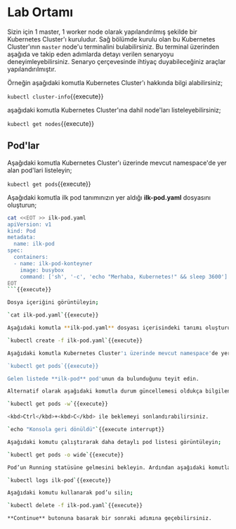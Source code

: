 # Lab Ortamı

Sizin için 1 master, 1 worker node olarak yapılandırılmış şekilde bir Kubernetes Cluster'ı kuruludur. Sağ bölümde kurulu olan bu Kubernetes Cluster'ının `master` node'u terminalini bulabilirsiniz. Bu terminal üzerinden aşağıda ve takip eden adımlarda detayı verilen senaryoyu deneyimleyebilirsiniz. Senaryo çerçevesinde ihtiyaç duyabileceğiniz araçlar yapılandırılmıştır.

Örneğin aşağıdaki komutla Kubernetes Cluster'ı hakkında bilgi alabilirsiniz;

`kubectl cluster-info`{{execute}}

aşağıdaki komutla Kubernetes Cluster'ına dahil node'ları listeleyebilirsiniz;

`kubectl get nodes`{{execute}}

## Pod'lar

Aşağıdaki komutla Kubernetes Cluster'ı üzerinde mevcut namespace'de yer alan pod'lari listeleyin;

`kubectl get pods`{{execute}}

Aşağıdaki komutla ilk pod tanımınızın yer aldığı **ilk-pod.yaml** dosyasını oluşturun;

```bash
cat <<EOT >> ilk-pod.yaml
apiVersion: v1
kind: Pod
metadata:
  name: ilk-pod
spec:
  containers:
  - name: ilk-pod-konteyner
    image: busybox
    command: ['sh', '-c', 'echo "Merhaba, Kubernetes!" && sleep 3600']
EOT
```{{execute}}

Dosya içeriğini görüntüleyin;

`cat ilk-pod.yaml`{{execute}}

Aşağıdaki komutla **ilk-pod.yaml** dosyası içerisindeki tanımı oluşturun;

`kubectl create -f ilk-pod.yaml`{{execute}}

Aşağıdaki komutla Kubernetes Cluster'ı üzerinde mevcut namespace'de yer alan pod'lari yeniden listeleyin;

`kubectl get pods`{{execute}}

Gelen listede **ilk-pod** pod'unun da bulunduğunu teyit edin.

Alternatif olarak aşağıdaki komutla durum güncellemesi oldukça bilgilenin;

`kubectl get pods -w`{{execute}}

<kbd>Ctrl</kbd>+<kbd>C</kbd> ile beklemeyi sonlandırabilirsiniz.

`echo "Konsola geri dönüldü"`{{execute interrupt}}

Aşağıdaki komutu çalıştırarak daha detaylı pod listesi görüntüleyin;

`kubectl get pods -o wide`{{execute}}

Pod’un Running statüsüne gelmesini bekleyin. Ardından aşağıdaki komutla loglarını inceleyin;

`kubectl logs ilk-pod`{{execute}}

Aşağıdaki komutu kullanarak pod’u silin;

`kubectl delete -f ilk-pod.yaml`{{execute}}

**Continue** butonuna basarak bir sonraki adımına geçebilirsiniz.
